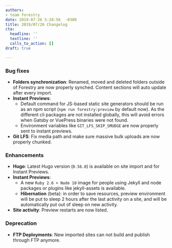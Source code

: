 ```yaml
---
authors:
- team forestry
date: 2019-07-26 5:28:56  -0300
title: 2019/07/26 Changelog
cta:
  headline: ''
  textline: ''
  calls_to_action: []
draft: true

---
```

### Bug fixes

* **Folders synchronization**: Renamed, moved and deleted folders outside of Forestry are now properly synched. Content sections will auto update after every import.
* **Instant Previews**:
  * Default command for JS-based static site generators should be run as an npm script (`npm run forestry:preview` by default now). As the different cli packages are not installed globally, this will avoid errors when Gatsby or VuePress binaries were not found.
  * Environment variables like `GIT_LFS_SKIP_SMUDGE` are now properly sent to instant previews.
* **Git LFS**: Fix media path and make sure massive bulk uploads are now properly chunked.

### Enhancements

* **Hugo**: Latest Hugo version (`0.56.0`) is available on site import and for Instant Previews.
* **Instant Previews**:
  * A new `Ruby 2.6 + Node 10` image for people using Jekyll and node packages or plugins like jekyll-assets is available.
  * **Hibernation** (beta): in order to save resources, preview environment will be put to sleep 2 hours after the last activity on a site, and will be automatically put out of sleep on new activity.
* **Site activity**: Preview restarts are now listed.

### Deprecation

* **FTP Deployments**: New imported sites can not build and publish through FTP anymore.